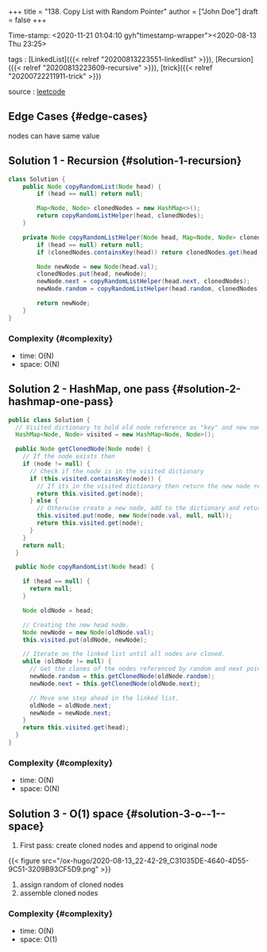 +++
title = "138. Copy List with Random Pointer"
author = ["John Doe"]
draft = false
+++

Time-stamp: <2020-11-21 01:04:10 gyh"timestamp-wrapper"><span class="timestamp">&lt;2020-08-13 Thu 23:25&gt;</span></span>

tags
: [LinkedList]({{< relref "20200813223551-linkedlist" >}}), [Recursion]({{< relref "20200813223609-recursive" >}}), [trick]({{< relref "20200722211911-trick" >}})

source
: [leetcode](https://leetcode.com/problems/copy-list-with-random-pointer/)


## Edge Cases {#edge-cases}

nodes can have same value


## Solution 1 - Recursion {#solution-1-recursion}

```java
class Solution {
    public Node copyRandomList(Node head) {
        if (head == null) return null;

        Map<Node, Node> clonedNodes = new HashMap<>();
        return copyRandomListHelper(head, clonedNodes);
    }

    private Node copyRandomListHelper(Node head, Map<Node, Node> clonedNodes) {
        if (head == null) return null;
        if (clonedNodes.containsKey(head)) return clonedNodes.get(head);

        Node newNode = new Node(head.val);
        clonedNodes.put(head, newNode);
        newNode.next = copyRandomListHelper(head.next, clonedNodes);
        newNode.random = copyRandomListHelper(head.random, clonedNodes);

        return newNode;
    }
}
```


### Complexity {#complexity}

-   time: O(N)
-   space: O(N)


## Solution 2 - HashMap, one pass {#solution-2-hashmap-one-pass}

```java
public class Solution {
  // Visited dictionary to hold old node reference as "key" and new node reference as the "value"
  HashMap<Node, Node> visited = new HashMap<Node, Node>();

  public Node getClonedNode(Node node) {
    // If the node exists then
    if (node != null) {
      // Check if the node is in the visited dictionary
      if (this.visited.containsKey(node)) {
        // If its in the visited dictionary then return the new node reference from the dictionary
        return this.visited.get(node);
      } else {
        // Otherwise create a new node, add to the dictionary and return it
        this.visited.put(node, new Node(node.val, null, null));
        return this.visited.get(node);
      }
    }
    return null;
  }

  public Node copyRandomList(Node head) {

    if (head == null) {
      return null;
    }

    Node oldNode = head;

    // Creating the new head node.
    Node newNode = new Node(oldNode.val);
    this.visited.put(oldNode, newNode);

    // Iterate on the linked list until all nodes are cloned.
    while (oldNode != null) {
      // Get the clones of the nodes referenced by random and next pointers.
      newNode.random = this.getClonedNode(oldNode.random);
      newNode.next = this.getClonedNode(oldNode.next);

      // Move one step ahead in the linked list.
      oldNode = oldNode.next;
      newNode = newNode.next;
    }
    return this.visited.get(head);
  }
}
```


### Complexity {#complexity}

-   time: O(N)
-   space: O(N)


## Solution 3 - O(1) space {#solution-3-o--1--space}

1.  First pass: create cloned nodes and append to original node

{{< figure src="/ox-hugo/2020-08-13_22-42-29_C31035DE-4640-4D55-9C51-3209B93CF5D9.png" >}}

1.  assign random of cloned nodes
2.  assemble cloned nodes


### Complexity {#complexity}

-   time: O(N)
-   space: O(1)

